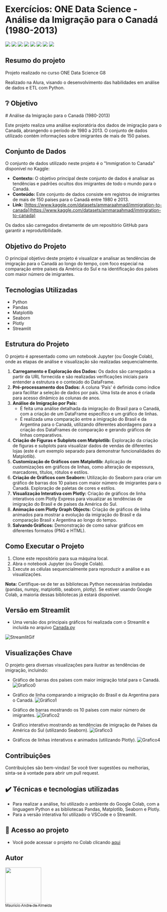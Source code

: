 <h1> Exercícios: ONE Data Science - Análise da Imigração para o Canadá (1980-2013) </h1>

<p align="left">
  <img src="https://img.shields.io/static/v1?label=&message=Python&color=blue&style=for-the-badge&logo=python"/>
  <img src="https://img.shields.io/static/v1?label=&message=Streamlit&color=blue&style=for-the-badge&logo=streamlit"/>
  <img src="https://img.shields.io/static/v1?label=&message=Pandas&color=blue&style=for-the-badge&logo=pandas"/>
  <img src="https://img.shields.io/static/v1?label=&message=matplotlib&color=blue&style=for-the-badge&logo=matplotlib"/>
  <img src="https://img.shields.io/static/v1?label=&message=seaborn&color=blue&style=for-the-badge&logo=seaborn"/>
  <img src="https://img.shields.io/static/v1?label=&message=plotly&color=blue&style=for-the-badge&logo=plotly"/>
  <img src="https://img.shields.io/static/v1?label=&message=Colab&color=blue&style=for-the-badge&logo=googlecolab"/>
  <img src="http://img.shields.io/static/v1?label=STATUS&message=CONCLUIDO&color=GREEN&style=for-the-badge"/>
</p>

<h2>Resumo do projeto</h2>

<p>Projeto realizado no curso ONE Data Science G8</p>
<p>Realizado na Alura, visando o desenvolvimento das habilidades em análise de dados e ETL com Python.</p>

<h2>❔ Objetivo</h2>
# Análise da Imigração para o Canadá (1980-2013)

Este projeto realiza uma análise exploratória dos dados de imigração para o Canadá, abrangendo o período de 1980 a 2013. O conjunto de dados utilizado contém informações sobre imigrantes de mais de 150 países.

## Conjunto de Dados

O conjunto de dados utilizado neste projeto é o "Immigration to Canada" disponível no Kaggle:

- **Contexto:** O objetivo principal deste conjunto de dados é analisar as tendências e padrões ocultos dos imigrantes de todo o mundo para o Canadá.
- **Conteúdo:** Este conjunto de dados consiste em registros de imigrantes de mais de 150 países para o Canadá entre 1980 e 2013.
- **Link:** [https://www.kaggle.com/datasets/ammaraahmad/immigration-to-canada](https://www.kaggle.com/datasets/ammaraahmad/immigration-to-canada)

Os dados são carregados diretamente de um repositório GitHub para garantir a reprodutibilidade.

## Objetivo do Projeto

O principal objetivo deste projeto é visualizar e analisar as tendências de imigração para o Canadá ao longo do tempo, com foco especial na comparação entre países da América do Sul e na identificação dos países com maior número de imigrantes.

## Tecnologias Utilizadas

- Python
- Pandas
- Matplotlib
- Seaborn
- Plotly
- Streamlit

## Estrutura do Projeto

O projeto é apresentado como um notebook Jupyter (ou Google Colab), onde as etapas de análise e visualização são realizadas sequencialmente.

1.  **Carregamento e Exploração dos Dados:** Os dados são carregados a partir da URL fornecida e são realizadas verificações iniciais para entender a estrutura e o conteúdo do DataFrame.
2.  **Pré-processamento dos Dados:** A coluna 'País' é definida como índice para facilitar a seleção de dados por país. Uma lista de anos é criada para acesso dinâmico às colunas de anos.
3.  **Análise de Imigração por País:**
    - É feita uma análise detalhada da imigração do Brasil para o Canadá, com a criação de um DataFrame específico e um gráfico de linhas.
    - É realizada uma comparação entre a imigração do Brasil e da Argentina para o Canadá, utilizando diferentes abordagens para a criação dos DataFrames de comparação e gerando gráficos de linhas comparativos.
4.  **Criação de Figuras e Subplots com Matplotlib:** Exploração da criação de figuras e subplots para visualizar dados de vendas de diferentes lojas (este é um exemplo separado para demonstrar funcionalidades do Matplotlib).
5.  **Customização de Gráficos com Matplotlib:** Aplicação de customizações em gráficos de linhas, como alteração de espessura, marcadores, títulos, rótulos e estilos.
6.  **Criação de Gráficos com Seaborn:** Utilização do Seaborn para criar um gráfico de barras dos 10 países com maior número de imigrantes para o Canadá. Exploração de paletas de cores e estilos.
7.  **Visualização Interativa com Plotly:** Criação de gráficos de linha interativos com Plotly Express para visualizar as tendências de imigração do Brasil e de países da América do Sul.
8.  **Animação com Plotly Graph Objects:** Criação de gráficos de linha animados para mostrar a evolução da imigração do Brasil e da comparação Brasil x Argentina ao longo do tempo.
9.  **Salvando Gráficos:** Demonstração de como salvar gráficos em diferentes formatos (PNG e HTML).

## Como Executar o Projeto

1.  Clone este repositório para sua máquina local.
2.  Abra o notebook Jupyter (ou Google Colab).
3.  Execute as células sequencialmente para reproduzir a análise e as visualizações.

**Nota:** Certifique-se de ter as bibliotecas Python necessárias instaladas (pandas, numpy, matplotlib, seaborn, plotly). Se estiver usando Google Colab, a maioria dessas bibliotecas já estará disponível.

## Versão em Streamlit

- Uma versão dos principais gráficos foi realizada com o Streamlit e incluída no arquivo [Canada.py](./canada.py)

![StreamlitGif](./Stremlit_Canada.gif)

## Visualizações Chave

O projeto gera diversas visualizações para ilustrar as tendências de imigração, incluindo:

- Gráfico de barras dos países com maior imigração total para o Canadá.
![Grafico0](Gráfico_Top_10.png)

- Gráfico de linha comparando a imigração do Brasil e da Argentina para o Canadá.
![Gráfico1](./Imigracao_Canada_Bra+Arg.png)

- Gráfico de barras mostrando os 10 países com maior número de imigrantes.
![Grafico2](./Gráfico_Top_10.png)

- Gráfico interativo mostrando as tendências de imigração de Países da América do Sul (utilizando Seaborn).
![Grafico3](./Grafico_Interativo.gif)

- Gráficos de linhas interativos e animados (utilizando Plotly).
![Grafico4](./Grafico_Brasil_Argentina.gif)


## Contribuições

Contribuições são bem-vindas! Se você tiver sugestões ou melhorias, sinta-se à vontade para abrir um pull request.

<h2>✔️ Técnicas e tecnologias utilizadas</h2>

   - Para realizar a análise, foi utilizado o ambiente do Google Colab, com a linguagem Python e as bibliotecas Pandas, Matplotlib, Seaborn e Plotly.
   - Para a versão interativa foi utilizado o VSCode e o Streamlit.
<p></p>
<p></p>
<h2>📁 Acesso ao projeto</h2>

   - Você pode acessar o projeto no Colab clicando [aqui]([https://colab.research.google.com/drive/1k3vyfDDmRIAWYc_KENlaCZ_gmb3SYnS9?usp=sharing])

<p></p>

<h2> Autor </h2>

[<img loading="lazy" src="https://avatars.githubusercontent.com/u/195226841?v=4" width=115><br><sub> Mauricio Andre de Almeida</sub>](https://github.com/mauricioaalmeida) 
